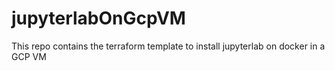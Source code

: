# jupyterlabOnGcpVM
This repo contains the terraform template to install jupyterlab on docker in a GCP VM
